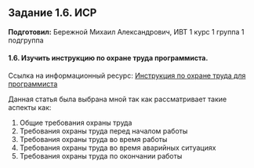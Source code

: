 Задание 1.6. ИСР
-------------
**Подготовил:** Бережной Михаил Александрович, ИВТ 1 курс 1 группа 1 подгруппа

#### 1.6. Изучить инструкцию по охране труда программиста.

Ссылка на информационный ресурс:
[Инструкция по охране труда для программиста](http://sysot.ru/%D0%B8%D0%BD%D1%81%D1%82%D1%80%D1%83%D0%BA%D1%86%D0%B8%D1%8F-%D0%BF%D0%BE-%D0%BE%D1%85%D1%80%D0%B0%D0%BD%D0%B5-%D1%82%D1%80%D1%83%D0%B4%D0%B0-%D0%B4%D0%BB%D1%8F-%D0%BF%D1%80%D0%BE%D0%B3%D1%80%D0%B0/)

Данная статья была выбрана мной так как рассматривает такие аспекты как:

1. Общие требования охраны труда
2. Требования охраны труда перед началом работы
3. Требования охраны труда во время работы
4. Требования охраны труда во время аварийных ситуациях
5. Требования охраны труда по окончании работы
